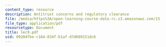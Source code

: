 ```yaml
---
content_type: resource
description: Antitrust concerns and regulatory clearance
file: /media/https%3A/open-learning-course-data-rc.s3.amazonaws.com/15-649-the-law-of-mergers-and-acquisitions-spring-2003/09204fbec184834fb1afd7d609151dc6_lec9.pdf
file_type: application/pdf
resourcetype: Document
title: lec9.pdf
uid: 09204fbe-c184-834f-b1af-d7d609151dc6
---
```

